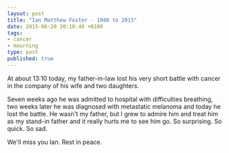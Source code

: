 ```yaml
---
layout: post
title: "Ian Matthew Foster - 1948 to 2015"
date: 2015-06-20 20:10:49 +0100
tags:
- cancer
- mourning
type: post
published: true
---
```

At about 13:10 today, my father-in-law lost his very short battle with cancer in the company of his wife and two daughters.

Seven weeks ago he was admitted to hospital with difficulties breathing, two weeks later he was diagnosed with metastatic melanoma and today he lost the battle. He wasn't my father, but I grew to admire him and treat him as my stand-in father and it really hurts me to see him go. So surprising. So quick. So sad.

We'll miss you Ian. Rest in peace.

